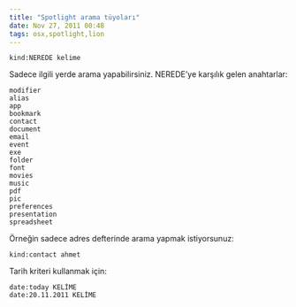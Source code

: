 ```yaml
---
title: "Spotlight arama tüyoları"
date: Nov 27, 2011 00:48
tags: osx,spotlight,lion
---
```


    kind:NEREDE kelime

Sadece ilgili yerde arama yapabilirsiniz. NEREDE’ye karşılık gelen
anahtarlar:

    modifier
    alias
    app
    bookmark
    contact
    document
    email
    event 
    exe
    folder 
    font 
    movies
    music
    pdf 
    pic
    preferences 
    presentation
    spreadsheet

Örneğin sadece adres defterinde arama yapmak istiyorsunuz:

    kind:contact ahmet

Tarih kriteri kullanmak için:

    date:today KELİME
    date:20.11.2011 KELİME